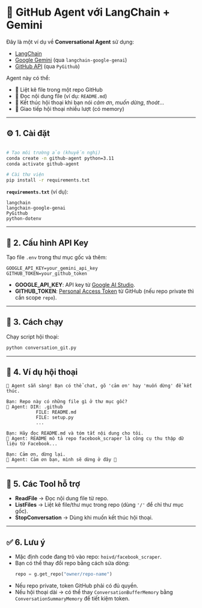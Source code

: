 # 🤖 GitHub Agent với LangChain + Gemini

Đây là một ví dụ về **Conversational Agent** sử dụng:
- [LangChain](https://www.langchain.com/)  
- [Google Gemini](https://ai.google.dev/) (qua `langchain-google-genai`)  
- [GitHub API](https://docs.github.com/en/rest) (qua `PyGithub`)  

Agent này có thể:
- 📂 Liệt kê file trong một repo GitHub  
- 📖 Đọc nội dung file (ví dụ: `README.md`)  
- 🛑 Kết thúc hội thoại khi bạn nói *cảm ơn*, *muốn dừng*, *thoát*...  
- 💬 Giao tiếp hội thoại nhiều lượt (có memory)  

---

## ⚙️ 1. Cài đặt

```bash

# Tạo môi trường ảo (khuyến nghị)
conda create -n github-agent python=3.11
conda activate github-agent

# Cài thư viện
pip install -r requirements.txt
```

**`requirements.txt`** (ví dụ):
```
langchain
langchain-google-genai
PyGithub
python-dotenv
```

---

## 🔑 2. Cấu hình API Key

Tạo file `.env` trong thư mục gốc và thêm:

```env
GOOGLE_API_KEY=your_gemini_api_key
GITHUB_TOKEN=your_github_token
```

- **GOOGLE_API_KEY**: API key từ [Google AI Studio](https://makersuite.google.com/app/apikey).  
- **GITHUB_TOKEN**: [Personal Access Token](https://github.com/settings/tokens) từ GitHub (nếu repo private thì cần scope `repo`).  

---

## 🚀 3. Cách chạy

Chạy script hội thoại:

```bash
python conversation_git.py
```

---

## 💬 4. Ví dụ hội thoại

```text
🤖 Agent sẵn sàng! Bạn có thể chat, gõ 'cảm ơn' hay 'muốn dừng' để kết thúc.

Bạn: Repo này có những file gì ở thư mục gốc?
🤖 Agent: DIR: .github
           FILE: README.md
           FILE: setup.py
           ...

Bạn: Hãy đọc README.md và tóm tắt nội dung cho tôi.
🤖 Agent: README mô tả repo facebook_scraper là công cụ thu thập dữ liệu từ Facebook...

Bạn: Cảm ơn, dừng lại.
🤖 Agent: Cảm ơn bạn, mình sẽ dừng ở đây 👋
```

---

## 📌 5. Các Tool hỗ trợ

- **ReadFile** → Đọc nội dung file từ repo.  
- **ListFiles** → Liệt kê file/thư mục trong repo (dùng `'/'` để chỉ thư mục gốc).  
- **StopConversation** → Dùng khi muốn kết thúc hội thoại.  

---

## ✅ 6. Lưu ý

- Mặc định code đang trỏ vào repo: `hoivd/facebook_scraper`.  
- Bạn có thể thay đổi repo bằng cách sửa dòng:
  ```python
  repo = g.get_repo("owner/repo-name")
  ```
- Nếu repo private, token GitHub phải có đủ quyền.  
- Nếu hội thoại dài → có thể thay `ConversationBufferMemory` bằng `ConversationSummaryMemory` để tiết kiệm token.
